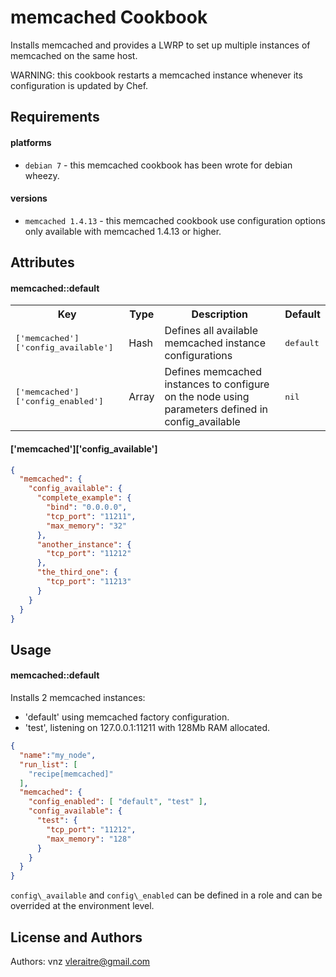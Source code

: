 memcached Cookbook
==================

Installs memcached and provides a LWRP to set up multiple instances of memcached on the same host.

WARNING: this cookbook restarts a memcached instance whenever its configuration is updated by Chef.

Requirements
------------

#### platforms
- `debian 7` - this memcached cookbook has been wrote for debian wheezy.

#### versions
- `memcached 1.4.13` - this memcached cookbook use configuration options only available with memcached 1.4.13 or higher.


Attributes
----------

#### memcached::default
<table>
  <tr>
    <th>Key</th>
    <th>Type</th>
    <th>Description</th>
    <th>Default</th>
  </tr>
  <tr>
    <td><tt>['memcached']['config_available']</tt></td>
    <td>Hash</td>
    <td>Defines all available memcached instance configurations</td>
    <td><tt>default</tt></td>
  </tr>
  <tr>
    <td><tt>['memcached']['config_enabled']</tt></td>
    <td>Array</td>
    <td>Defines memcached instances to configure on the node using parameters defined in config_available</td>
    <td><tt>nil</tt></td>
  </tr>
</table>

#### \['memcached'\]\['config\_available'\]
```json
{
  "memcached": {
    "config_available": {
      "complete_example": {
        "bind": "0.0.0.0",
        "tcp_port": "11211",
        "max_memory": "32"
      },
      "another_instance": {
        "tcp_port": "11212"
      },
      "the_third_one": {
        "tcp_port": "11213"
      }
    }
  }
}
```

Usage
-----
#### memcached::default
Installs 2 memcached instances:
 * 'default' using memcached factory configuration.
 * 'test', listening on 127.0.0.1:11211 with 128Mb RAM allocated.

```json
{
  "name":"my_node",
  "run_list": [
    "recipe[memcached]"
  ],
  "memcached": {
    "config_enabled": [ "default", "test" ],
    "config_available": {
      "test": {
        "tcp_port": "11212",
        "max_memory": "128"
      }
    }
  }
}
```

`config\_available` and `config\_enabled` can be defined in a role and can be overrided at the environment level.

License and Authors
-------------------
Authors: vnz <vleraitre@gmail.com>
